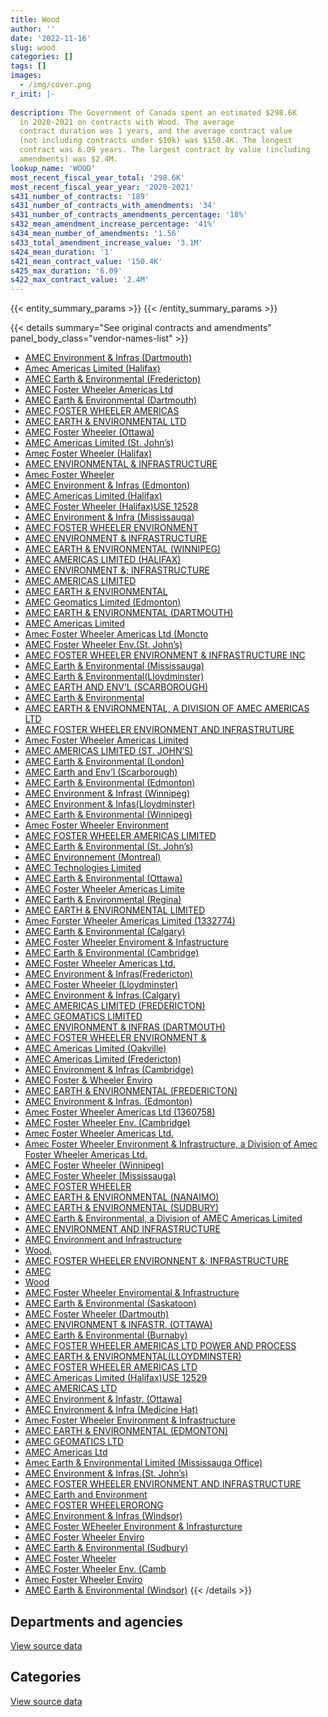 ```yaml
---
title: Wood
author: ''
date: '2022-11-16'
slug: wood
categories: []
tags: []
images:
  - /img/cover.png
r_init: |-
  
description: The Government of Canada spent an estimated $298.6K
  in 2020-2021 on contracts with Wood. The average
  contract duration was 1 years, and the average contract value
  (not including contracts under $10k) was $150.4K. The longest
  contract was 6.09 years. The largest contract by value (including
  amendments) was $2.4M.
lookup_name: 'WOOD'
most_recent_fiscal_year_total: '298.6K'
most_recent_fiscal_year_year: '2020-2021'
s431_number_of_contracts: '189'
s431_number_of_contracts_with_amendments: '34'
s431_number_of_contracts_amendments_percentage: '18%'
s432_mean_amendment_increase_percentage: '41%'
s434_mean_number_of_amendments: '1.56'
s433_total_amendment_increase_value: '3.1M'
s424_mean_duration: '1'
s421_mean_contract_value: '150.4K'
s425_max_duration: '6.09'
s422_max_contract_value: '2.4M'
---
```


<script src="/rmarkdown-libs/htmlwidgets/htmlwidgets.js"></script>
<link href="/rmarkdown-libs/datatables-css/datatables-crosstalk.css" rel="stylesheet" />
<script src="/rmarkdown-libs/datatables-binding/datatables.js"></script>
<script src="/rmarkdown-libs/jquery/jquery-3.6.0.min.js"></script>
<link href="/rmarkdown-libs/dt-core-bootstrap/css/dataTables.bootstrap.min.css" rel="stylesheet" />
<link href="/rmarkdown-libs/dt-core-bootstrap/css/dataTables.bootstrap.extra.css" rel="stylesheet" />
<script src="/rmarkdown-libs/dt-core-bootstrap/js/jquery.dataTables.min.js"></script>
<script src="/rmarkdown-libs/dt-core-bootstrap/js/dataTables.bootstrap.min.js"></script>
<link href="/rmarkdown-libs/crosstalk/css/crosstalk.min.css" rel="stylesheet" />
<script src="/rmarkdown-libs/crosstalk/js/crosstalk.min.js"></script>
<script src="/rmarkdown-libs/htmlwidgets/htmlwidgets.js"></script>
<link href="/rmarkdown-libs/datatables-css/datatables-crosstalk.css" rel="stylesheet" />
<script src="/rmarkdown-libs/datatables-binding/datatables.js"></script>
<script src="/rmarkdown-libs/jquery/jquery-3.6.0.min.js"></script>
<link href="/rmarkdown-libs/dt-core-bootstrap/css/dataTables.bootstrap.min.css" rel="stylesheet" />
<link href="/rmarkdown-libs/dt-core-bootstrap/css/dataTables.bootstrap.extra.css" rel="stylesheet" />
<script src="/rmarkdown-libs/dt-core-bootstrap/js/jquery.dataTables.min.js"></script>
<script src="/rmarkdown-libs/dt-core-bootstrap/js/dataTables.bootstrap.min.js"></script>
<link href="/rmarkdown-libs/crosstalk/css/crosstalk.min.css" rel="stylesheet" />
<script src="/rmarkdown-libs/crosstalk/js/crosstalk.min.js"></script>

{{< entity_summary_params >}}
{{< /entity_summary_params >}}

{{< details summary="See original contracts and amendments" panel_body_class="vendor-names-list" >}}
- [AMEC Environment & Infras (Dartmouth)](https://search.open.canada.ca/en/ct/?sort=contract_value_f%20desc&page=1&search_text=%22AMEC%20Environment%20%26%20Infras%20%28Dartmouth%29%22)
- [Amec Americas Limited (Halifax)](https://search.open.canada.ca/en/ct/?sort=contract_value_f%20desc&page=1&search_text=%22Amec%20Americas%20Limited%20%28Halifax%29%22)
- [AMEC Earth & Environmental (Fredericton)](https://search.open.canada.ca/en/ct/?sort=contract_value_f%20desc&page=1&search_text=%22AMEC%20Earth%20%26%20Environmental%20%28Fredericton%29%22)
- [AMEC Foster Wheeler Americas Ltd](https://search.open.canada.ca/en/ct/?sort=contract_value_f%20desc&page=1&search_text=%22AMEC%20Foster%20Wheeler%20Americas%20Ltd%22)
- [AMEC Earth & Environmental (Dartmouth)](https://search.open.canada.ca/en/ct/?sort=contract_value_f%20desc&page=1&search_text=%22AMEC%20Earth%20%26%20Environmental%20%28Dartmouth%29%22)
- [AMEC FOSTER WHEELER AMERICAS](https://search.open.canada.ca/en/ct/?sort=contract_value_f%20desc&page=1&search_text=%22AMEC%20FOSTER%20WHEELER%20AMERICAS%22)
- [AMEC EARTH & ENVIRONMENTAL LTD](https://search.open.canada.ca/en/ct/?sort=contract_value_f%20desc&page=1&search_text=%22AMEC%20EARTH%20%26%20ENVIRONMENTAL%20LTD%22)
- [AMEC Foster Wheeler (Ottawa)](https://search.open.canada.ca/en/ct/?sort=contract_value_f%20desc&page=1&search_text=%22AMEC%20Foster%20Wheeler%20%28Ottawa%29%22)
- [AMEC Americas Limited (St. John’s)](https://search.open.canada.ca/en/ct/?sort=contract_value_f%20desc&page=1&search_text=%22AMEC%20Americas%20Limited%20%28St.%20John%27s%29%22)
- [Amec Foster Wheeler (Halifax)](https://search.open.canada.ca/en/ct/?sort=contract_value_f%20desc&page=1&search_text=%22Amec%20Foster%20Wheeler%20%28Halifax%29%22)
- [AMEC ENVIRONMENTAL & INFRASTRUCTURE](https://search.open.canada.ca/en/ct/?sort=contract_value_f%20desc&page=1&search_text=%22AMEC%20ENVIRONMENTAL%20%26%20INFRASTRUCTURE%22)
- [Amec Foster Wheeler](https://search.open.canada.ca/en/ct/?sort=contract_value_f%20desc&page=1&search_text=%22Amec%20Foster%20Wheeler%22)
- [AMEC Environment & Infras (Edmonton)](https://search.open.canada.ca/en/ct/?sort=contract_value_f%20desc&page=1&search_text=%22AMEC%20Environment%20%26%20Infras%20%28Edmonton%29%22)
- [AMEC Americas Limited (Halifax)](https://search.open.canada.ca/en/ct/?sort=contract_value_f%20desc&page=1&search_text=%22AMEC%20Americas%20Limited%20%28Halifax%29%22)
- [AMEC Foster Wheeler (Halifax)USE 12528](https://search.open.canada.ca/en/ct/?sort=contract_value_f%20desc&page=1&search_text=%22AMEC%20Foster%20Wheeler%20%28Halifax%29USE%2012528%22)
- [AMEC Environment & Infra (Mississauga)](https://search.open.canada.ca/en/ct/?sort=contract_value_f%20desc&page=1&search_text=%22AMEC%20Environment%20%26%20Infra%20%28Mississauga%29%22)
- [AMEC FOSTER WHEELER ENVIRONMENT](https://search.open.canada.ca/en/ct/?sort=contract_value_f%20desc&page=1&search_text=%22AMEC%20FOSTER%20WHEELER%20ENVIRONMENT%22)
- [AMEC ENVIRONMENT & INFRASTRUCTURE](https://search.open.canada.ca/en/ct/?sort=contract_value_f%20desc&page=1&search_text=%22AMEC%20ENVIRONMENT%20%26%20INFRASTRUCTURE%22)
- [AMEC EARTH & ENVIRONMENTAL (WINNIPEG)](https://search.open.canada.ca/en/ct/?sort=contract_value_f%20desc&page=1&search_text=%22AMEC%20EARTH%20%26%20ENVIRONMENTAL%20%28WINNIPEG%29%22)
- [AMEC AMERICAS LIMITED (HALIFAX)](https://search.open.canada.ca/en/ct/?sort=contract_value_f%20desc&page=1&search_text=%22AMEC%20AMERICAS%20LIMITED%20%28HALIFAX%29%22)
- [AMEC ENVIRONMENT &; INFRASTRUCTURE](https://search.open.canada.ca/en/ct/?sort=contract_value_f%20desc&page=1&search_text=%22AMEC%20ENVIRONMENT%20%26%3b%20INFRASTRUCTURE%22)
- [AMEC AMERICAS LIMITED](https://search.open.canada.ca/en/ct/?sort=contract_value_f%20desc&page=1&search_text=%22AMEC%20AMERICAS%20LIMITED%22)
- [AMEC EARTH & ENVIRONMENTAL](https://search.open.canada.ca/en/ct/?sort=contract_value_f%20desc&page=1&search_text=%22AMEC%20EARTH%20%26%20ENVIRONMENTAL%22)
- [AMEC Geomatics Limited (Edmonton)](https://search.open.canada.ca/en/ct/?sort=contract_value_f%20desc&page=1&search_text=%22AMEC%20Geomatics%20Limited%20%28Edmonton%29%22)
- [AMEC EARTH & ENVIRONMENTAL (DARTMOUTH)](https://search.open.canada.ca/en/ct/?sort=contract_value_f%20desc&page=1&search_text=%22AMEC%20EARTH%20%26%20ENVIRONMENTAL%20%28DARTMOUTH%29%22)
- [AMEC Americas Limited](https://search.open.canada.ca/en/ct/?sort=contract_value_f%20desc&page=1&search_text=%22AMEC%20Americas%20Limited%22)
- [Amec Foster Wheeler Americas Ltd (Moncto](https://search.open.canada.ca/en/ct/?sort=contract_value_f%20desc&page=1&search_text=%22Amec%20Foster%20Wheeler%20Americas%20Ltd%20%28Moncto%22)
- [AMEC Foster Wheeler Env.(St. John’s)](https://search.open.canada.ca/en/ct/?sort=contract_value_f%20desc&page=1&search_text=%22AMEC%20Foster%20Wheeler%20Env.%28St.%20John%27s%29%22)
- [AMEC FOSTER WHEELER ENVIRONMENT & INFRASTRUCTURE INC](https://search.open.canada.ca/en/ct/?sort=contract_value_f%20desc&page=1&search_text=%22AMEC%20FOSTER%20WHEELER%20ENVIRONMENT%20%26%20INFRASTRUCTURE%20INC%22)
- [AMEC Earth & Environmental (Mississauga)](https://search.open.canada.ca/en/ct/?sort=contract_value_f%20desc&page=1&search_text=%22AMEC%20Earth%20%26%20Environmental%20%28Mississauga%29%22)
- [AMEC Earth & Environmental(Lloydminster)](https://search.open.canada.ca/en/ct/?sort=contract_value_f%20desc&page=1&search_text=%22AMEC%20Earth%20%26%20Environmental%28Lloydminster%29%22)
- [AMEC EARTH AND ENV’L (SCARBOROUGH)](https://search.open.canada.ca/en/ct/?sort=contract_value_f%20desc&page=1&search_text=%22AMEC%20EARTH%20AND%20ENV%27L%20%28SCARBOROUGH%29%22)
- [AMEC Earth & Environmental](https://search.open.canada.ca/en/ct/?sort=contract_value_f%20desc&page=1&search_text=%22AMEC%20Earth%20%26%20Environmental%22)
- [AMEC EARTH & ENVIRONMENTAL, A DIVISION OF AMEC AMERICAS LTD](https://search.open.canada.ca/en/ct/?sort=contract_value_f%20desc&page=1&search_text=%22AMEC%20EARTH%20%26%20ENVIRONMENTAL%2c%20A%20DIVISION%20OF%20AMEC%20AMERICAS%20LTD%22)
- [AMEC FOSTER WHEELER ENVIRONMENT AND INFRASTRUTURE](https://search.open.canada.ca/en/ct/?sort=contract_value_f%20desc&page=1&search_text=%22AMEC%20FOSTER%20WHEELER%20ENVIRONMENT%20AND%20INFRASTRUTURE%22)
- [Amec Foster Wheeler Americas Limited](https://search.open.canada.ca/en/ct/?sort=contract_value_f%20desc&page=1&search_text=%22Amec%20Foster%20Wheeler%20Americas%20Limited%22)
- [AMEC AMERICAS LIMITED (ST. JOHN’S)](https://search.open.canada.ca/en/ct/?sort=contract_value_f%20desc&page=1&search_text=%22AMEC%20AMERICAS%20LIMITED%20%28ST.%20JOHN%27S%29%22)
- [AMEC Earth & Environmental (London)](https://search.open.canada.ca/en/ct/?sort=contract_value_f%20desc&page=1&search_text=%22AMEC%20Earth%20%26%20Environmental%20%28London%29%22)
- [AMEC Earth and Env’l (Scarborough)](https://search.open.canada.ca/en/ct/?sort=contract_value_f%20desc&page=1&search_text=%22AMEC%20Earth%20and%20Env%27l%20%28Scarborough%29%22)
- [AMEC Earth & Environmental (Edmonton)](https://search.open.canada.ca/en/ct/?sort=contract_value_f%20desc&page=1&search_text=%22AMEC%20Earth%20%26%20Environmental%20%28Edmonton%29%22)
- [AMEC Environment & Infrast (Winnipeg)](https://search.open.canada.ca/en/ct/?sort=contract_value_f%20desc&page=1&search_text=%22AMEC%20Environment%20%26%20Infrast%20%28Winnipeg%29%22)
- [AMEC Environment & Infas(Lloydminster)](https://search.open.canada.ca/en/ct/?sort=contract_value_f%20desc&page=1&search_text=%22AMEC%20Environment%20%26%20Infas%28Lloydminster%29%22)
- [AMEC Earth & Environmental (Winnipeg)](https://search.open.canada.ca/en/ct/?sort=contract_value_f%20desc&page=1&search_text=%22AMEC%20Earth%20%26%20Environmental%20%28Winnipeg%29%22)
- [Amec Foster Wheeler Environment](https://search.open.canada.ca/en/ct/?sort=contract_value_f%20desc&page=1&search_text=%22Amec%20Foster%20Wheeler%20Environment%22)
- [AMEC FOSTER WHEELER AMERICAS LIMITED](https://search.open.canada.ca/en/ct/?sort=contract_value_f%20desc&page=1&search_text=%22AMEC%20FOSTER%20WHEELER%20AMERICAS%20LIMITED%22)
- [AMEC Earth & Environmental (St. John’s)](https://search.open.canada.ca/en/ct/?sort=contract_value_f%20desc&page=1&search_text=%22AMEC%20Earth%20%26%20Environmental%20%28St.%20John%27s%29%22)
- [AMEC Environnement (Montreal)](https://search.open.canada.ca/en/ct/?sort=contract_value_f%20desc&page=1&search_text=%22AMEC%20Environnement%20%28Montreal%29%22)
- [AMEC Technologies Limited](https://search.open.canada.ca/en/ct/?sort=contract_value_f%20desc&page=1&search_text=%22AMEC%20Technologies%20Limited%22)
- [AMEC Earth & Environmental (Ottawa)](https://search.open.canada.ca/en/ct/?sort=contract_value_f%20desc&page=1&search_text=%22AMEC%20Earth%20%26%20Environmental%20%28Ottawa%29%22)
- [AMEC Foster Wheeler Americas Limite](https://search.open.canada.ca/en/ct/?sort=contract_value_f%20desc&page=1&search_text=%22AMEC%20Foster%20Wheeler%20Americas%20Limite%22)
- [AMEC Earth & Environmental (Regina)](https://search.open.canada.ca/en/ct/?sort=contract_value_f%20desc&page=1&search_text=%22AMEC%20Earth%20%26%20Environmental%20%28Regina%29%22)
- [AMEC EARTH & ENVIRONMENTAL LIMITED](https://search.open.canada.ca/en/ct/?sort=contract_value_f%20desc&page=1&search_text=%22AMEC%20EARTH%20%26%20ENVIRONMENTAL%20LIMITED%22)
- [Amec Forster Wheeler Americas Limited (1332774)](https://search.open.canada.ca/en/ct/?sort=contract_value_f%20desc&page=1&search_text=%22Amec%20Forster%20Wheeler%20Americas%20Limited%20%281332774%29%22)
- [AMEC Earth & Environmental (Calgary)](https://search.open.canada.ca/en/ct/?sort=contract_value_f%20desc&page=1&search_text=%22AMEC%20Earth%20%26%20Environmental%20%28Calgary%29%22)
- [AMEC Foster Wheeler Enviroment & Infastructure](https://search.open.canada.ca/en/ct/?sort=contract_value_f%20desc&page=1&search_text=%22AMEC%20Foster%20Wheeler%20Enviroment%20%26%20Infastructure%22)
- [AMEC Earth & Environmental (Cambridge)](https://search.open.canada.ca/en/ct/?sort=contract_value_f%20desc&page=1&search_text=%22AMEC%20Earth%20%26%20Environmental%20%28Cambridge%29%22)
- [AMEC Foster Wheeler Americas Ltd.](https://search.open.canada.ca/en/ct/?sort=contract_value_f%20desc&page=1&search_text=%22AMEC%20Foster%20Wheeler%20Americas%20Ltd.%22)
- [AMEC Environment & Infras(Fredericton)](https://search.open.canada.ca/en/ct/?sort=contract_value_f%20desc&page=1&search_text=%22AMEC%20Environment%20%26%20Infras%28Fredericton%29%22)
- [AMEC Foster Wheeler (Lloydminster)](https://search.open.canada.ca/en/ct/?sort=contract_value_f%20desc&page=1&search_text=%22AMEC%20Foster%20Wheeler%20%28Lloydminster%29%22)
- [AMEC Environment & Infras.(Calgary)](https://search.open.canada.ca/en/ct/?sort=contract_value_f%20desc&page=1&search_text=%22AMEC%20Environment%20%26%20Infras.%28Calgary%29%22)
- [AMEC AMERICAS LIMITED (FREDERICTON)](https://search.open.canada.ca/en/ct/?sort=contract_value_f%20desc&page=1&search_text=%22AMEC%20AMERICAS%20LIMITED%20%28FREDERICTON%29%22)
- [AMEC GEOMATICS LIMITED](https://search.open.canada.ca/en/ct/?sort=contract_value_f%20desc&page=1&search_text=%22AMEC%20GEOMATICS%20LIMITED%22)
- [AMEC ENVIRONMENT & INFRAS (DARTMOUTH)](https://search.open.canada.ca/en/ct/?sort=contract_value_f%20desc&page=1&search_text=%22AMEC%20ENVIRONMENT%20%26%20INFRAS%20%28DARTMOUTH%29%22)
- [AMEC FOSTER WHEELER ENVIRONMENT &](https://search.open.canada.ca/en/ct/?sort=contract_value_f%20desc&page=1&search_text=%22AMEC%20FOSTER%20WHEELER%20ENVIRONMENT%20%26%22)
- [AMEC Americas Limited (Oakville)](https://search.open.canada.ca/en/ct/?sort=contract_value_f%20desc&page=1&search_text=%22AMEC%20Americas%20Limited%20%28Oakville%29%22)
- [AMEC Americas Limited (Fredericton)](https://search.open.canada.ca/en/ct/?sort=contract_value_f%20desc&page=1&search_text=%22AMEC%20Americas%20Limited%20%28Fredericton%29%22)
- [AMEC Environment & Infras (Cambridge)](https://search.open.canada.ca/en/ct/?sort=contract_value_f%20desc&page=1&search_text=%22AMEC%20Environment%20%26%20Infras%20%28Cambridge%29%22)
- [AMEC Foster & Wheeler Enviro](https://search.open.canada.ca/en/ct/?sort=contract_value_f%20desc&page=1&search_text=%22AMEC%20Foster%20%26%20Wheeler%20Enviro%22)
- [AMEC EARTH & ENVIRONMENTAL (FREDERICTON)](https://search.open.canada.ca/en/ct/?sort=contract_value_f%20desc&page=1&search_text=%22AMEC%20EARTH%20%26%20ENVIRONMENTAL%20%28FREDERICTON%29%22)
- [AMEC Environment & Infras. (Edmonton)](https://search.open.canada.ca/en/ct/?sort=contract_value_f%20desc&page=1&search_text=%22AMEC%20Environment%20%26%20Infras.%20%28Edmonton%29%22)
- [Amec Foster Wheeler Americas Ltd (1360758)](https://search.open.canada.ca/en/ct/?sort=contract_value_f%20desc&page=1&search_text=%22Amec%20Foster%20Wheeler%20Americas%20Ltd%20%281360758%29%22)
- [AMEC Foster Wheeler Env. (Cambridge)](https://search.open.canada.ca/en/ct/?sort=contract_value_f%20desc&page=1&search_text=%22AMEC%20Foster%20Wheeler%20Env.%20%28Cambridge%29%22)
- [Amec Foster Wheeler Americas Ltd.](https://search.open.canada.ca/en/ct/?sort=contract_value_f%20desc&page=1&search_text=%22Amec%20Foster%20Wheeler%20Americas%20Ltd.%22)
- [Amec Foster Wheeler Environment & Infrastructure, a Division of Amec Foster Wheeler Americas Ltd.](https://search.open.canada.ca/en/ct/?sort=contract_value_f%20desc&page=1&search_text=%22Amec%20Foster%20Wheeler%20Environment%20%26%20Infrastructure%2c%20a%20Division%20of%20Amec%20Foster%20Wheeler%20Americas%20Ltd.%22)
- [AMEC Foster Wheeler (Winnipeg)](https://search.open.canada.ca/en/ct/?sort=contract_value_f%20desc&page=1&search_text=%22AMEC%20Foster%20Wheeler%20%20%28Winnipeg%29%22)
- [AMEC Foster Wheeler (Mississauga)](https://search.open.canada.ca/en/ct/?sort=contract_value_f%20desc&page=1&search_text=%22AMEC%20Foster%20Wheeler%20%28Mississauga%29%22)
- [AMEC FOSTER WHEELER](https://search.open.canada.ca/en/ct/?sort=contract_value_f%20desc&page=1&search_text=%22AMEC%20FOSTER%20WHEELER%22)
- [AMEC EARTH & ENVIRONMENTAL (NANAIMO)](https://search.open.canada.ca/en/ct/?sort=contract_value_f%20desc&page=1&search_text=%22AMEC%20EARTH%20%26%20ENVIRONMENTAL%20%28NANAIMO%29%22)
- [AMEC EARTH & ENVIRONMENTAL (SUDBURY)](https://search.open.canada.ca/en/ct/?sort=contract_value_f%20desc&page=1&search_text=%22AMEC%20EARTH%20%26%20ENVIRONMENTAL%20%28SUDBURY%29%22)
- [AMEC Earth & Environmental, a Division of AMEC Americas Limited](https://search.open.canada.ca/en/ct/?sort=contract_value_f%20desc&page=1&search_text=%22AMEC%20Earth%20%26%20Environmental%2c%20a%20Division%20of%20AMEC%20Americas%20Limited%22)
- [AMEC ENVIRONMENT AND INFRASTRUCTURE](https://search.open.canada.ca/en/ct/?sort=contract_value_f%20desc&page=1&search_text=%22AMEC%20ENVIRONMENT%20AND%20INFRASTRUCTURE%22)
- [AMEC Environment and Infrastructure](https://search.open.canada.ca/en/ct/?sort=contract_value_f%20desc&page=1&search_text=%22AMEC%20Environment%20and%20Infrastructure%22)
- [Wood.](https://search.open.canada.ca/en/ct/?sort=contract_value_f%20desc&page=1&search_text=%22Wood.%22)
- [AMEC FOSTER WHEELER ENVIRONNENT &; INFRASTRUCTURE](https://search.open.canada.ca/en/ct/?sort=contract_value_f%20desc&page=1&search_text=%22AMEC%20FOSTER%20WHEELER%20ENVIRONNENT%20%26%3b%20INFRASTRUCTURE%22)
- [AMEC](https://search.open.canada.ca/en/ct/?sort=contract_value_f%20desc&page=1&search_text=%22AMEC%22)
- [Wood](https://search.open.canada.ca/en/ct/?sort=contract_value_f%20desc&page=1&search_text=%22Wood%22)
- [AMEC Foster Wheeler Enviromental & Infrastructure](https://search.open.canada.ca/en/ct/?sort=contract_value_f%20desc&page=1&search_text=%22AMEC%20Foster%20Wheeler%20Enviromental%20%26%20Infrastructure%22)
- [AMEC Earth & Environmental (Saskatoon)](https://search.open.canada.ca/en/ct/?sort=contract_value_f%20desc&page=1&search_text=%22AMEC%20Earth%20%26%20Environmental%20%28Saskatoon%29%22)
- [AMEC Foster Wheeler (Dartmouth)](https://search.open.canada.ca/en/ct/?sort=contract_value_f%20desc&page=1&search_text=%22AMEC%20Foster%20Wheeler%20%28Dartmouth%29%22)
- [AMEC ENVIRONMENT & INFASTR. (OTTAWA)](https://search.open.canada.ca/en/ct/?sort=contract_value_f%20desc&page=1&search_text=%22AMEC%20ENVIRONMENT%20%26%20INFASTR.%20%28OTTAWA%29%22)
- [AMEC Earth & Environmental (Burnaby)](https://search.open.canada.ca/en/ct/?sort=contract_value_f%20desc&page=1&search_text=%22AMEC%20Earth%20%26%20Environmental%20%28Burnaby%29%22)
- [AMEC FOSTER WHEELER AMERICAS LTD POWER AND PROCESS](https://search.open.canada.ca/en/ct/?sort=contract_value_f%20desc&page=1&search_text=%22AMEC%20FOSTER%20WHEELER%20AMERICAS%20LTD%20POWER%20AND%20PROCESS%22)
- [AMEC EARTH & ENVIRONMENTAL(LLOYDMINSTER)](https://search.open.canada.ca/en/ct/?sort=contract_value_f%20desc&page=1&search_text=%22AMEC%20EARTH%20%26%20ENVIRONMENTAL%28LLOYDMINSTER%29%22)
- [AMEC FOSTER WHEELER AMERICAS LTD](https://search.open.canada.ca/en/ct/?sort=contract_value_f%20desc&page=1&search_text=%22AMEC%20FOSTER%20WHEELER%20AMERICAS%20LTD%22)
- [AMEC Americas Limited (Halifax)USE 12529](https://search.open.canada.ca/en/ct/?sort=contract_value_f%20desc&page=1&search_text=%22AMEC%20Americas%20Limited%20%28Halifax%29USE%2012529%22)
- [AMEC AMERICAS LTD](https://search.open.canada.ca/en/ct/?sort=contract_value_f%20desc&page=1&search_text=%22AMEC%20AMERICAS%20LTD%22)
- [AMEC Environment & Infastr. (Ottawa)](https://search.open.canada.ca/en/ct/?sort=contract_value_f%20desc&page=1&search_text=%22AMEC%20Environment%20%26%20Infastr.%20%28Ottawa%29%22)
- [AMEC Environment & Infra (Medicine Hat)](https://search.open.canada.ca/en/ct/?sort=contract_value_f%20desc&page=1&search_text=%22AMEC%20Environment%20%26%20Infra%20%28Medicine%20Hat%29%22)
- [Amec Foster Wheeler Environment & Infrastructure](https://search.open.canada.ca/en/ct/?sort=contract_value_f%20desc&page=1&search_text=%22Amec%20Foster%20Wheeler%20Environment%20%26%20Infrastructure%22)
- [AMEC EARTH & ENVIRONMENTAL (EDMONTON)](https://search.open.canada.ca/en/ct/?sort=contract_value_f%20desc&page=1&search_text=%22AMEC%20EARTH%20%26%20ENVIRONMENTAL%20%28EDMONTON%29%22)
- [AMEC GEOMATICS LTD](https://search.open.canada.ca/en/ct/?sort=contract_value_f%20desc&page=1&search_text=%22AMEC%20GEOMATICS%20LTD%22)
- [AMEC Americas Ltd](https://search.open.canada.ca/en/ct/?sort=contract_value_f%20desc&page=1&search_text=%22AMEC%20Americas%20Ltd%22)
- [Amec Earth & Environmental Limited (Mississauga Office)](https://search.open.canada.ca/en/ct/?sort=contract_value_f%20desc&page=1&search_text=%22Amec%20Earth%20%26%20Environmental%20Limited%20%28Mississauga%20Office%29%22)
- [AMEC Environment & Infras.(St. John’s)](https://search.open.canada.ca/en/ct/?sort=contract_value_f%20desc&page=1&search_text=%22AMEC%20Environment%20%26%20Infras.%28St.%20John%27s%29%22)
- [AMEC FOSTER WHEELER ENVIRONMENT AND INFRASTRUCTURE](https://search.open.canada.ca/en/ct/?sort=contract_value_f%20desc&page=1&search_text=%22AMEC%20FOSTER%20WHEELER%20ENVIRONMENT%20AND%20INFRASTRUCTURE%22)
- [AMEC Earth and Environment](https://search.open.canada.ca/en/ct/?sort=contract_value_f%20desc&page=1&search_text=%22AMEC%20Earth%20and%20Environment%22)
- [AMEC FOSTER WHEELERORONG](https://search.open.canada.ca/en/ct/?sort=contract_value_f%20desc&page=1&search_text=%22AMEC%20FOSTER%20WHEELERORONG%22)
- [AMEC Environment & Infras (Windsor)](https://search.open.canada.ca/en/ct/?sort=contract_value_f%20desc&page=1&search_text=%22AMEC%20Environment%20%26%20Infras%20%28Windsor%29%22)
- [AMEC Foster WEheeler Environment & Infrasturcture](https://search.open.canada.ca/en/ct/?sort=contract_value_f%20desc&page=1&search_text=%22AMEC%20Foster%20WEheeler%20Environment%20%26%20Infrasturcture%22)
- [AMEC Foster Wheeler Enviro](https://search.open.canada.ca/en/ct/?sort=contract_value_f%20desc&page=1&search_text=%22AMEC%20Foster%20Wheeler%20Enviro%22)
- [AMEC Earth & Environmental (Sudbury)](https://search.open.canada.ca/en/ct/?sort=contract_value_f%20desc&page=1&search_text=%22AMEC%20Earth%20%26%20Environmental%20%28Sudbury%29%22)
- [AMEC Foster Wheeler](https://search.open.canada.ca/en/ct/?sort=contract_value_f%20desc&page=1&search_text=%22AMEC%20Foster%20Wheeler%22)
- [AMEC Foster Wheeler Env. (Camb](https://search.open.canada.ca/en/ct/?sort=contract_value_f%20desc&page=1&search_text=%22AMEC%20Foster%20Wheeler%20Env.%20%28Camb%22)
- [Amec Foster Wheeler Enviro](https://search.open.canada.ca/en/ct/?sort=contract_value_f%20desc&page=1&search_text=%22Amec%20Foster%20Wheeler%20Enviro%22)
- [AMEC Earth & Environmental (Windsor)](https://search.open.canada.ca/en/ct/?sort=contract_value_f%20desc&page=1&search_text=%22AMEC%20Earth%20%26%20Environmental%20%28Windsor%29%22)
{{< /details >}}

## Departments and agencies

<div id="htmlwidget-1" style="width:100%;height:auto;" class="datatables html-widget"></div>
<script type="application/json" data-for="htmlwidget-1">{"x":{"style":"bootstrap","filter":"none","vertical":false,"data":[["<a href=\"/departments/aafc-aac/\">Agriculture and Agri-Food Canada<\/a>","<a href=\"/departments/aandc-aadnc/\">Crown-Indigenous Relations and Northern Affairs Canada<\/a>","<a href=\"/departments/cer-rec/\">Canada Energy Regulator<\/a>","<a href=\"/departments/csc-scc/\">Correctional Service of Canada<\/a>","<a href=\"/departments/dfo-mpo/\">Fisheries and Oceans Canada<\/a>","<a href=\"/departments/dnd-mdn/\">National Defence<\/a>","<a href=\"/departments/ec/\">Environment and Climate Change Canada<\/a>","<a href=\"/departments/nrc-cnrc/\">National Research Council Canada<\/a>","<a href=\"/departments/nrcan-rncan/\">Natural Resources Canada<\/a>","<a href=\"/departments/pc/\">Parks Canada<\/a>","<a href=\"/departments/pwgsc-tpsgc/\">Public Services and Procurement Canada<\/a>"],[365539.78,214976.09,47478.94,24368.01,333283.06,426503.3,25430.13,0,89128.75,3800085.17,7844717.39],[115606.26,59636.36,47218.78,null,0,113007.5,null,0,0,6367705.58,1538436.03],[108441.5,null,null,null,null,100326.68,null,0,null,299654.98,328617.75],[102785.87,null,null,null,null,28163.7,null,null,null,null,167609.41]],"container":"<table class=\"table table-striped table-hover row-border order-column display\">\n  <thead>\n    <tr>\n      <th>Department<\/th>\n      <th>2017-2018<\/th>\n      <th>2018-2019<\/th>\n      <th>2019-2020<\/th>\n      <th>2020-2021<\/th>\n    <\/tr>\n  <\/thead>\n<\/table>","options":{"order":[[4,"desc"]],"pageLength":10,"autoWidth":true,"columnDefs":[{"targets":1,"render":"function(data, type, row, meta) {\n    return type !== 'display' ? data : DTWidget.formatCurrency(data, \"$\", 2, 3, \",\", \".\", true, null);\n  }"},{"targets":2,"render":"function(data, type, row, meta) {\n    return type !== 'display' ? data : DTWidget.formatCurrency(data, \"$\", 2, 3, \",\", \".\", true, null);\n  }"},{"targets":3,"render":"function(data, type, row, meta) {\n    return type !== 'display' ? data : DTWidget.formatCurrency(data, \"$\", 2, 3, \",\", \".\", true, null);\n  }"},{"targets":4,"render":"function(data, type, row, meta) {\n    return type !== 'display' ? data : DTWidget.formatCurrency(data, \"$\", 2, 3, \",\", \".\", true, null);\n  }"},{"width":"16%","targets":[1,2,3,4]},{"className":"dt-right","targets":[1,2,3,4]}],"orderClasses":false}},"evals":["options.columnDefs.0.render","options.columnDefs.1.render","options.columnDefs.2.render","options.columnDefs.3.render"],"jsHooks":[]}</script>
<p class="text-right">
<a href="https://github.com/GoC-Spending/contracts-data/tree/main/data/out/vendors/wood/summary_by_fiscal_year_by_department.csv" class="source-data-link btn btn-link">View source data</a>
</p>

## Categories

<div id="htmlwidget-2" style="width:100%;height:auto;" class="datatables html-widget"></div>
<script type="application/json" data-for="htmlwidget-2">{"x":{"style":"bootstrap","filter":"none","vertical":false,"data":[["<a href=\"/categories/facilities_and_construction/\">Facilities and construction<\/a>","<a href=\"/categories/office_management/\">Office management<\/a>","<a href=\"/categories/defence/\">Defence<\/a>","<a href=\"/categories/professional_services/\">Professional services<\/a>","<a href=\"/categories/industrial_products_and_services/\">Industrial products and services<\/a>","<a href=\"/categories/human_capital/\">Human capital<\/a>"],[6885699.92,10246.55,4748.08,6126755.97,141496.02,2564.08],[7295050.64,null,null,933739.48,0,12820.39],[532011.9,null,null,299654.98,null,5374.03],[298558.98,null,null,null,null,null]],"container":"<table class=\"table table-striped table-hover row-border order-column display\">\n  <thead>\n    <tr>\n      <th>Category<\/th>\n      <th>2017-2018<\/th>\n      <th>2018-2019<\/th>\n      <th>2019-2020<\/th>\n      <th>2020-2021<\/th>\n    <\/tr>\n  <\/thead>\n<\/table>","options":{"order":[[4,"desc"]],"dom":"t","pageLength":30,"autoWidth":true,"columnDefs":[{"targets":1,"render":"function(data, type, row, meta) {\n    return type !== 'display' ? data : DTWidget.formatCurrency(data, \"$\", 2, 3, \",\", \".\", true, null);\n  }"},{"targets":2,"render":"function(data, type, row, meta) {\n    return type !== 'display' ? data : DTWidget.formatCurrency(data, \"$\", 2, 3, \",\", \".\", true, null);\n  }"},{"targets":3,"render":"function(data, type, row, meta) {\n    return type !== 'display' ? data : DTWidget.formatCurrency(data, \"$\", 2, 3, \",\", \".\", true, null);\n  }"},{"targets":4,"render":"function(data, type, row, meta) {\n    return type !== 'display' ? data : DTWidget.formatCurrency(data, \"$\", 2, 3, \",\", \".\", true, null);\n  }"},{"width":"16%","targets":[1,2,3,4]},{"className":"dt-right","targets":[1,2,3,4]}],"orderClasses":false,"lengthMenu":[10,25,30,50,100]}},"evals":["options.columnDefs.0.render","options.columnDefs.1.render","options.columnDefs.2.render","options.columnDefs.3.render"],"jsHooks":[]}</script>
<p class="text-right">
<a href="https://github.com/GoC-Spending/contracts-data/tree/main/data/out/vendors/wood/summary_by_fiscal_year_by_category.csv" class="source-data-link btn btn-link">View source data</a>
</p>
